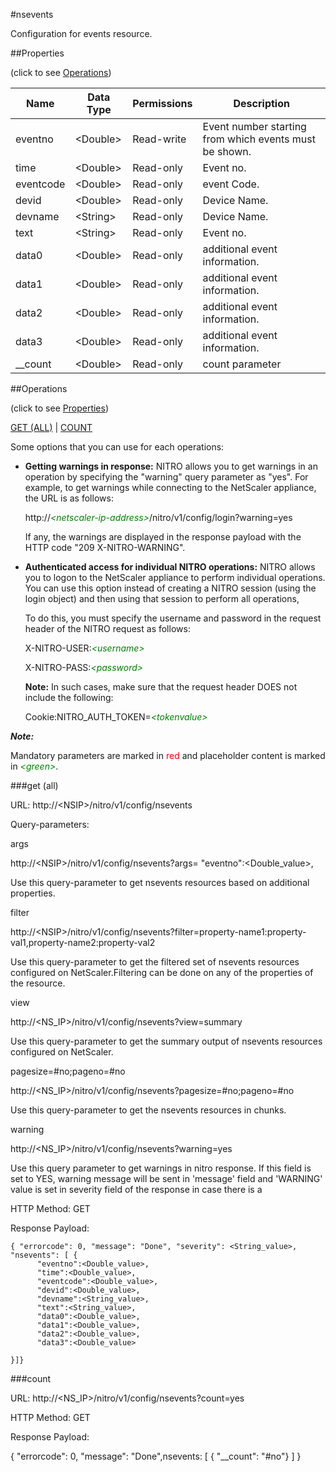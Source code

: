 #nsevents

Configuration for events resource.


##Properties 
<span>(click to see [Operations](#operations))</span>


<table><thead><tr><th>Name</th><th> Data Type</th><th> Permissions</th><th>Description</th></tr></thead><tbody><tr><td>eventno</td><td>&lt;Double></td><td>Read-write</td><td>Event number starting from which events must be shown.</td><tr><tr><td>time</td><td>&lt;Double></td><td>Read-only</td><td>Event no.</td><tr><tr><td>eventcode</td><td>&lt;Double></td><td>Read-only</td><td>event Code.</td><tr><tr><td>devid</td><td>&lt;Double></td><td>Read-only</td><td>Device Name.</td><tr><tr><td>devname</td><td>&lt;String></td><td>Read-only</td><td>Device Name.</td><tr><tr><td>text</td><td>&lt;String></td><td>Read-only</td><td>Event no.</td><tr><tr><td>data0</td><td>&lt;Double></td><td>Read-only</td><td>additional event information.</td><tr><tr><td>data1</td><td>&lt;Double></td><td>Read-only</td><td>additional event information.</td><tr><tr><td>data2</td><td>&lt;Double></td><td>Read-only</td><td>additional event information.</td><tr><tr><td>data3</td><td>&lt;Double></td><td>Read-only</td><td>additional event information.</td><tr><tr><td>__count</td><td>&lt;Double></td><td>Read-only</td><td>count parameter</td><tr></tbody></table>
##Operations 
<span>(click to see [Properties](#properties))</span>


[GET (ALL)](#get-(all)) | [COUNT](#count)


Some options that you can use for each operations:
<ul><li><p><b>Getting warnings in response:</b> NITRO allows you to get warnings in an operation by specifying the "warning" query parameter as "yes". For example, to get warnings while connecting to the NetScaler appliance, the URL is as follows:</p><p>http://<span style="color:green;font-style:italic;">&lt;netscaler-ip-address&gt;</span>/nitro/v1/config/login?warning=yes</p><p>If any, the warnings are displayed in the response payload with the HTTP code "209 X-NITRO-WARNING".</p></li><li><p><b>Authenticated access for individual NITRO operations:</b> NITRO allows you to logon to the NetScaler appliance to perform individual operations. You can use this option instead of creating a NITRO session (using the login object) and then using that session to perform all operations,</p><p>To do this, you must specify the username and password in the request header of the NITRO request as follows:</p><p>X-NITRO-USER:<span style="color:green;font-style:italic;">&lt;username&gt;</span></p><p>X-NITRO-PASS:<span style="color:green;font-style:italic;">&lt;password&gt;</span></p><p><b>Note:</b> In such cases, make sure that the request header DOES not include the following:</p><p>Cookie:NITRO_AUTH_TOKEN=<span style="color:green;font-style:italic;">&lt;tokenvalue&gt;</span></p></li></ul>



***Note:*** 
Mandatory parameters are marked in <span style="color:#FF0000;">red</span> and placeholder content is marked in <span style="color:green;font-style:italic">&lt;green&gt;</span>.

###get (all)



URL: http://&lt;NSIP&gt;/nitro/v1/config/nsevents
Query-parameters:
args
http://&lt;NSIP&gt;/nitro/v1/config/nsevents?args=      "eventno":&lt;Double_value&gt;,
Use this query-parameter to get nsevents resources based on additional properties.


filter
http://&lt;NSIP&gt;/nitro/v1/config/nsevents?filter=property-name1:property-val1,property-name2:property-val2
Use this query-parameter to get the filtered set of nsevents resources configured on NetScaler.Filtering can be done on any of the properties of the resource.


view
http://&lt;NS_IP&gt;/nitro/v1/config/nsevents?view=summary
Use this query-parameter to get the summary output of nsevents resources configured on NetScaler.


pagesize=#no;pageno=#no
http://&lt;NS_IP&gt;/nitro/v1/config/nsevents?pagesize=#no;pageno=#no
Use this query-parameter to get the nsevents resources in chunks.


warning
http://&lt;NS_IP&gt;/nitro/v1/config/nsevents?warning=yes
Use this query parameter to get warnings in nitro response. If this field is set to YES, warning message will be sent in 'message' field and 'WARNING' value is set in severity field of the response in case there is a



HTTP Method: GET
Response Payload: ```{ "errorcode": 0, "message": "Done", "severity": <String_value>, "nsevents": [ {      "eventno":<Double_value>,      "time":<Double_value>,      "eventcode":<Double_value>,      "devid":<Double_value>,      "devname":<String_value>,      "text":<String_value>,      "data0":<Double_value>,      "data1":<Double_value>,      "data2":<Double_value>,      "data3":<Double_value>}]}```



###count



URL: http://&lt;NS_IP&gt;/nitro/v1/config/nsevents?count=yes
HTTP Method: GET
Response Payload: 
{ "errorcode": 0, "message": "Done",nsevents: [ { "__count": "#no"} ] }


